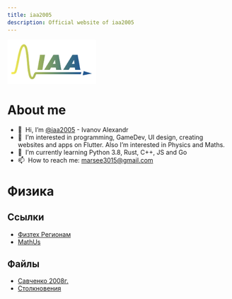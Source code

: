 ```yaml
---
title: iaa2005
description: Official website of iaa2005
---
```

<img src="/assets/IAA_Logo.jpeg" width="200" alt="iaa2005 logo"/>

# About me
- 👋 &nbsp;Hi, I’m [@iaa2005](https://github.com/iaa2005/) - Ivanov Alexandr
- 👀 &nbsp;I’m interested in programming, GameDev, UI design, creating websites and apps on Flutter. Also I’m interested in Physics and Maths.
- 🌱 &nbsp;I’m currently learning Python 3.8, Rust, C++, JS and Go
- 📫 &nbsp;How to reach me: [marsee3015@gmail.com](mailto:marsee3015@gmail.com)

# Физика
## Ссылки
- [Физтех Регионам](https://os.mipt.ru/#/)
- [MathUs](https://mathus.ru/phys/index.php#var)

## Файлы
- [Савченко 2008г.](https://iaa2005.tk/files/Savchenko_2008.pdf)
- [Столкновения](https://iaa2005.tk/files/Столкновения.zip)